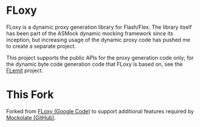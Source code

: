 # FLoxy

FLoxy is a dynamic proxy generation library for Flash/Flex. The library itself has been part of the ASMock dynamic mocking framework since its inception, but increasing usage of the dynamic proxy code has pushed me to create a separate project.

This project supports the public APIs for the proxy generation code only; for the dynamic byte code generation code that FLoxy is based on, see the [FLemit](http://github.com/drewbourne/flemit) project.

# This Fork

Forked from [FLoxy (Google Code)](http://code.google.com/p/floxy/) to support additional features required by [Mockolate (GitHub)](http://github.com/drewbourne/mockolate).

